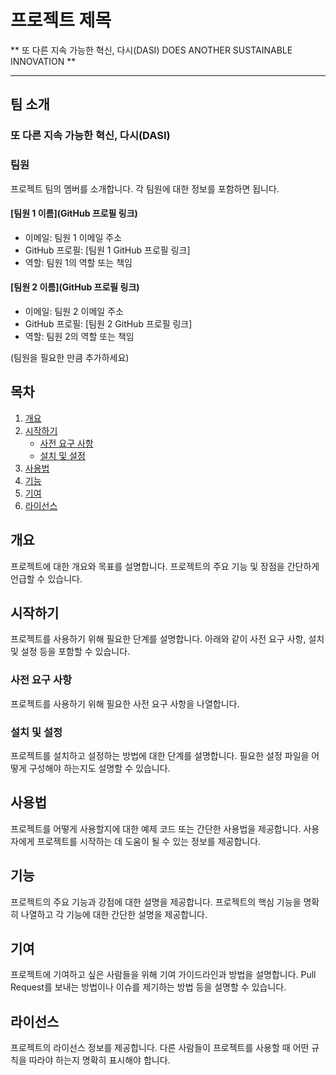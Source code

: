 # 프로젝트 제목

** 또 다른 지속 가능한 혁신, 다시(DASI) DOES ANOTHER SUSTAINABLE INNOVATION **

- - -

## 팀 소개

### 또 다른 지속 가능한 혁신, 다시(DASI)

### 팀원

프로젝트 팀의 멤버를 소개합니다. 각 팀원에 대한 정보를 포함하면 됩니다.

#### [팀원 1 이름](GitHub 프로필 링크)

- 이메일: 팀원 1 이메일 주소
- GitHub 프로필: [팀원 1 GitHub 프로필 링크]
- 역할: 팀원 1의 역할 또는 책임

#### [팀원 2 이름](GitHub 프로필 링크)

- 이메일: 팀원 2 이메일 주소
- GitHub 프로필: [팀원 2 GitHub 프로필 링크]
- 역할: 팀원 2의 역할 또는 책임

(팀원을 필요한 만큼 추가하세요)

## 목차

1. [개요](#개요)
2. [시작하기](#시작하기)
   - [사전 요구 사항](#사전-요구-사항)
   - [설치 및 설정](#설치-및-설정)
3. [사용법](#사용법)
4. [기능](#기능)
5. [기여](#기여)
6. [라이선스](#라이선스)

## 개요

프로젝트에 대한 개요와 목표를 설명합니다. 프로젝트의 주요 기능 및 장점을 간단하게 언급할 수 있습니다.

## 시작하기

프로젝트를 사용하기 위해 필요한 단계를 설명합니다. 아래와 같이 사전 요구 사항, 설치 및 설정 등을 포함할 수 있습니다.

### 사전 요구 사항

프로젝트를 사용하기 위해 필요한 사전 요구 사항을 나열합니다.

### 설치 및 설정

프로젝트를 설치하고 설정하는 방법에 대한 단계를 설명합니다. 필요한 설정 파일을 어떻게 구성해야 하는지도 설명할 수 있습니다.

## 사용법

프로젝트를 어떻게 사용할지에 대한 예제 코드 또는 간단한 사용법을 제공합니다. 사용자에게 프로젝트를 시작하는 데 도움이 될 수 있는 정보를 제공합니다.

## 기능

프로젝트의 주요 기능과 강점에 대한 설명을 제공합니다. 프로젝트의 핵심 기능을 명확히 나열하고 각 기능에 대한 간단한 설명을 제공합니다.

## 기여

프로젝트에 기여하고 싶은 사람들을 위해 기여 가이드라인과 방법을 설명합니다. Pull Request를 보내는 방법이나 이슈를 제기하는 방법 등을 설명할 수 있습니다.

## 라이선스

프로젝트의 라이선스 정보를 제공합니다. 다른 사람들이 프로젝트를 사용할 때 어떤 규칙을 따라야 하는지 명확히 표시해야 합니다.

